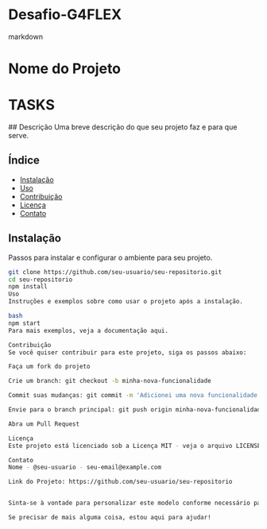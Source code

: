 # Desafio-G4FLEX

markdown
# Nome do Projeto
<h1>TASKS</h1>
## Descrição
Uma breve descrição do que seu projeto faz e para que serve.

## Índice
- [Instalação](#instalação)
- [Uso](#uso)
- [Contribuição](#contribuição)
- [Licença](#licença)
- [Contato](#contato)

## Instalação
Passos para instalar e configurar o ambiente para seu projeto.

```bash
git clone https://github.com/seu-usuario/seu-repositorio.git
cd seu-repositorio
npm install
Uso
Instruções e exemplos sobre como usar o projeto após a instalação.

bash
npm start
Para mais exemplos, veja a documentação aqui.

Contribuição
Se você quiser contribuir para este projeto, siga os passos abaixo:

Faça um fork do projeto

Crie um branch: git checkout -b minha-nova-funcionalidade

Commit suas mudanças: git commit -m 'Adicionei uma nova funcionalidade'

Envie para o branch principal: git push origin minha-nova-funcionalidade

Abra um Pull Request

Licença
Este projeto está licenciado sob a Licença MIT - veja o arquivo LICENSE para detalhes.

Contato
Nome - @seu-usuario - seu-email@example.com

Link do Projeto: https://github.com/seu-usuario/seu-repositorio


Sinta-se à vontade para personalizar este modelo conforme necessário para se ajustar ao seu projeto específico! 😊🚀

Se precisar de mais alguma coisa, estou aqui para ajudar!
